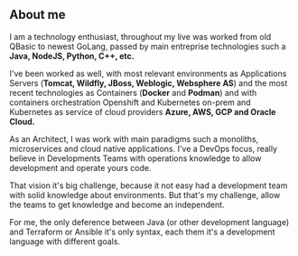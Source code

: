 ## About me 

I am a technology enthusiast, throughout my live was worked from old QBasic to newest GoLang, 
passed by main entreprise technologies such a **Java, NodeJS, Python, C++, etc.**


I've been worked as well, with most relevant environments as Applications Servers 
(**Tomcat, Wildfly, JBoss, Weblogic, Websphere AS**) and the most recent technologies as 
Containers (**Docker** and **Podman**) and with containers orchestration Openshift and 
Kubernetes on-prem and Kubernetes as service of cloud providers **Azure, AWS, GCP 
and Oracle Cloud.**


As an Architect, I was work with main paradigms such a monoliths, microservices 
and cloud native applications. I've a DevOps focus, really believe in Developments 
Teams with operations knowledge to allow development and operate yours code.


That vision it's big challenge, because it not easy had a development 
team with solid knowledge about environments. But that's my challenge, 
allow the teams to get knowledge and become an independent.


For me, the only deference between Java (or other development language) 
and Terraform or Ansible it's only syntax, each them it's a development language with 
different goals.

